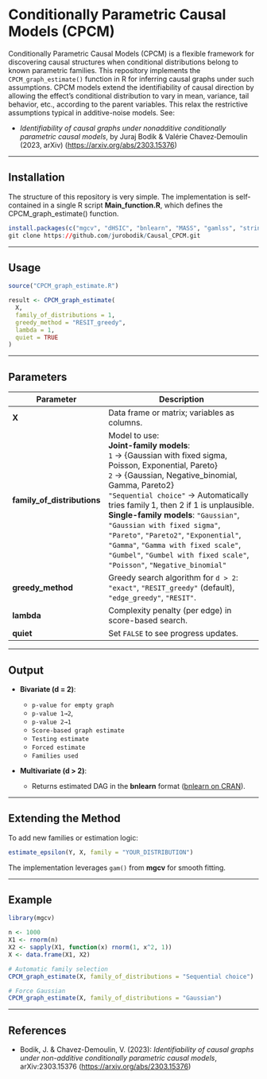 # Conditionally Parametric Causal Models (CPCM)

Conditionally Parametric Causal Models (CPCM) is a flexible framework for discovering causal structures when conditional distributions belong to known parametric families. This repository implements the `CPCM_graph_estimate()` function in R for inferring causal graphs under such assumptions.
CPCM models extend the identifiability of causal direction by allowing the effect’s conditional distribution to vary in mean, variance, tail behavior, etc., according to the parent variables. This relax the restrictive assumptions typical in additive-noise models. See:
- *Identifiability of causal graphs under nonadditive conditionally parametric causal models*, by Juraj Bodik & Valérie Chavez‑Demoulin (2023, arXiv) (https://arxiv.org/abs/2303.15376)
---


##  Installation

The structure of this repository is very simple. The implementation is self-contained in a single R script **Main_function.R**, which defines the CPCM_graph_estimate() function.

```r
install.packages(c("mgcv", "dHSIC", "bnlearn", "MASS", "gamlss", "stringr", "dplyr"))
git clone https://github.com/jurobodik/Causal_CPCM.git
```

---

##  Usage

```r
source("CPCM_graph_estimate.R")

result <- CPCM_graph_estimate(
  X, 
  family_of_distributions = 1,
  greedy_method = "RESIT_greedy",
  lambda = 1,
  quiet = TRUE
)
```

---

##  Parameters

| Parameter                | Description |
|--------------------------|-------------|
| **X**                    | Data frame or matrix; variables as columns. |
| **family_of_distributions** | Model to use: <br>**Joint-family models**:<br>`1` → {Gaussian with fixed sigma, Poisson, Exponential, Pareto}<br>`2` → {Gaussian, Negative_binomial, Gamma, Pareto2}<br>`"Sequential choice"` → Automatically tries family 1, then 2 if 1 is unplausible.<br>**Single-family models**: `"Gaussian"`, `"Gaussian with fixed sigma"`, `"Pareto"`, `"Pareto2"`, `"Exponential"`, `"Gamma"`, `"Gamma with fixed scale"`, `"Gumbel"`, `"Gumbel with fixed scale"`, `"Poisson"`, `"Negative_binomial"` |
| **greedy_method**         | Greedy search algorithm for `d > 2`: `"exact"`, `"RESIT_greedy"` (default), `"edge_greedy"`, `"RESIT"`. |
| **lambda**                | Complexity penalty (per edge) in score-based search. |
| **quiet**                 | Set `FALSE` to see progress updates. |

---

##  Output

- **Bivariate (d = 2)**:
  -  `p-value for empty graph`
  - `p-value 1→2`,
  - `p-value 2→1`
  - `Score-based graph estimate`
  - `Testing estimate`
  - `Forced estimate`
  - `Families used`

- **Multivariate (d > 2)**:
  - Returns estimated DAG in the **bnlearn** format ([bnlearn on CRAN](https://cran.r-project.org/web/packages/bnlearn)).

---

##  Extending the Method

To add new families or estimation logic:

```r
estimate_epsilon(Y, X, family = "YOUR_DISTRIBUTION")
```

The implementation leverages `gam()` from **mgcv** for smooth fitting.

---

##  Example

```r
library(mgcv)

n <- 1000
X1 <- rnorm(n)
X2 <- sapply(X1, function(x) rnorm(1, x^2, 1))
X <- data.frame(X1, X2)

# Automatic family selection
CPCM_graph_estimate(X, family_of_distributions = "Sequential choice")

# Force Gaussian
CPCM_graph_estimate(X, family_of_distributions = "Gaussian")
```

---

##  References

- Bodik, J. & Chavez-Demoulin, V. (2023): *Identifiability of causal graphs under non-additive conditionally parametric causal models*, arXiv:2303.15376 (https://arxiv.org/abs/2303.15376)

